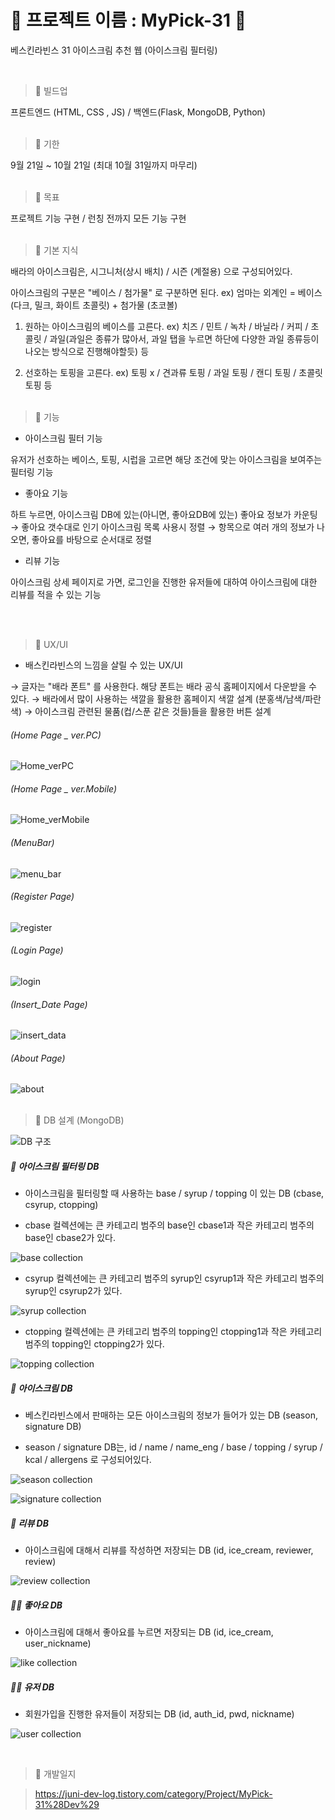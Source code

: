 # 📌 프로젝트 이름 : MyPick-31 🍨

베스킨라빈스 31 아이스크림 추천 웹 (아이스크림 필터링)

<br/>

> 📌 빌드업

프론트엔드 (HTML, CSS , JS) / 백엔드(Flask, MongoDB, Python) <br/><br/>



> 📌 기한

9월 21일 ~ 10월 21일 (최대 10월 31일까지 마무리)  <br/><br/>




> 📌 목표 

프로젝트 기능 구현 / 런칭 전까지 모든 기능 구현  <br/><br/>




> 📌 기본 지식

배라의 아이스크림은, 시그니처(상시 배치) / 시즌 (계절용) 으로 구성되어있다.

아이스크림의 구분은 "베이스 / 첨가물" 로 구분하면 된다. ex) 엄마는 외계인 = 베이스(다크, 밀크, 화이트 초콜릿) + 첨가물 (초코볼)

1. 원하는 아이스크림의 베이스를 고른다.
ex) 치즈 / 민트 / 녹차 / 바닐라 / 커피 / 초콜릿 / 과일(과일은 종류가 많아서, 과일 탭을 누르면 하단에 다양한 과일 종류등이 나오는 방식으로 진행해야할듯) 등

2. 선호하는 토핑을 고른다. ex) 토핑 x / 견과류 토핑 / 과일 토핑 / 캔디 토핑 / 초콜릿 토핑 등  <br/><br/>




> 📌 기능

- 아이스크림 필터 기능

유저가 선호하는 베이스, 토핑, 시럽을 고르면 해당 조건에 맞는 아이스크림을 보여주는 필터링 기능

 

- 좋아요 기능

하트 누르면, 아이스크림 DB에 있는(아니면, 좋아요DB에 있는) 좋아요 정보가 카운팅 → 좋아요 갯수대로 인기 아이스크림 목록 사용시 정렬 → 항목으로 여러 개의 정보가 나오면, 좋아요를 바탕으로 순서대로 정렬


- 리뷰 기능

아이스크림 상세 페이지로 가면, 로그인을 진행한 유저들에 대하여 아이스크림에 대한 리뷰를 적을 수 있는 기능

<br><br>

>  📌 UX/UI

- 배스킨라빈스의 느낌을 살릴 수 있는 UX/UI

→ 글자는 "배라 폰트" 를 사용한다. 해당 폰트는 배라 공식 홈페이지에서 다운받을 수 있다.
→ 배라에서 많이 사용하는 색깔을 활용한 홈페이지 색깔 설계 (분홍색/남색/파란색)
→ 아이스크림 관련된 물품(컵/스푼 같은 것들)들을 활용한 버튼 설계

###### (Home Page _ ver.PC)
![Home_verPC](/uploads/Home_verPC.PNG)

###### (Home Page _ ver.Mobile)
![Home_verMobile](/uploads/Home_verMobile.PNG)

###### (MenuBar)
![menu_bar](/uploads/menu_bar.PNG)

###### (Register Page)
![register](/uploads/register.PNG)

###### (Login Page)
![login](/uploads/login.PNG)

###### (Insert_Date Page)
![insert_data](/uploads/insert_data.PNG)

###### (About Page)
![about](/uploads/about.PNG)  <br/><br/>




>  📌 DB 설계 (MongoDB)

![DB 구조](/uploads/DB구조.png)

##### 🍨 아이스크림 필터링 DB
- 아이스크림을 필터링할 때 사용하는 base / syrup / topping 이 있는 DB (cbase, csyrup, ctopping)

- cbase 컬렉션에는 큰 카테고리 범주의 base인 cbase1과 작은 카테고리 범주의 base인 cbase2가 있다.

![base collection](/uploads/base.png)

- csyrup 컬렉션에는 큰 카테고리 범주의 syrup인 csyrup1과 작은 카테고리 범주의 syrup인 csyrup2가 있다.

![syrup collection](/uploads/syrup.png)
- ctopping 컬렉션에는 큰 카테고리 범주의 topping인 ctopping1과 작은 카테고리 범주의 topping인 ctopping2가 있다.

![topping collection](/uploads/topping.png)

##### 🍨 아이스크림 DB

- 베스킨라빈스에서 판매하는 모든 아이스크림의 정보가 들어가 있는 DB (season, signature DB)

- season / signature DB는, id / name / name_eng / base / topping / syrup / kcal / allergens 로 구성되어있다.

![season collection](/uploads/season.png)

![signature collection](/uploads/signature.png)

##### 📝 리뷰 DB
- 아이스크림에 대해서 리뷰를 작성하면 저장되는 DB (id, ice_cream, reviewer, review)

![review collection](/uploads/review.png)

##### 👍🏻 좋아요 DB
- 아이스크림에 대해서 좋아요를 누르면 저장되는 DB (id, ice_cream, user_nickname)

![like collection](/uploads/like.png)

##### 🧑👩 유저 DB
- 회원가입을 진행한 유저들이 저장되는 DB (id, auth_id, pwd, nickname)

![user collection](/uploads/user.png)

<br>

> 📔 개발일지

> https://juni-dev-log.tistory.com/category/Project/MyPick-31%28Dev%29